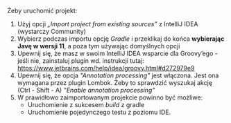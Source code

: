 Żeby uruchomić projekt:
1. Użyj opcji *„Import project from existing sources”* z IntelliJ IDEA (wystarczy Community)
1. Wybierz podczas importu opcję *Gradle* i przeklikaj do końca **wybierając Javę w wersji 11**, a poza tym używając domyślnych opcji
1. Upewnij się, że masz w swoim IntelliJ IDEA wsparcie dla Groovy’ego - jeśli nie, zainstaluj plugin wd. instrukcji tutaj: https://www.jetbrains.com/help/idea/groovy.html#d272979e9
1. Upewnij się, że opcja *"Annotation processing"* jest włączona. Jest ona wymagana przez plugin Lombok. Żeby to sprawdzić wyszukaj akcję (Ctrl - Shift - A) *"Enable annotation processing"*
1. W prawidłowo zaimportowanym projekcie powinno być możliwe: 
    - Uruchomienie z sukcesem *build* z gradle 
    - Uruchomienie pojedynczego testu z poziomu IDE.
